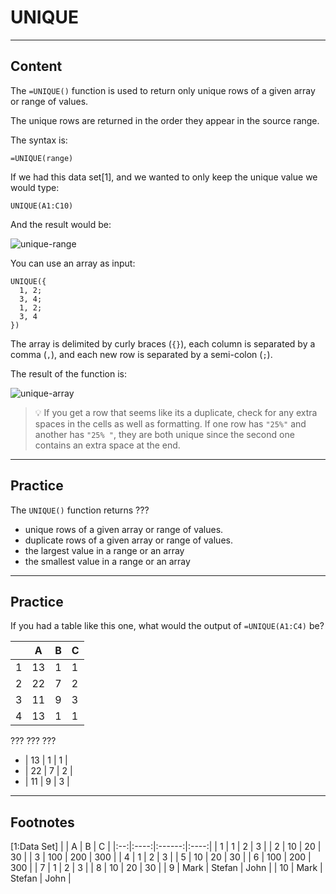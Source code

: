 ﻿---
author: Stefan-Stojanovic

type: normal

category: how to

links:
  - '[UNIQUE](https://support.google.com/docs/answer/3093198?hl=en){documentation}'

---

# UNIQUE

---
## Content

The `=UNIQUE()` function is used to return only unique rows of a given array or range of values.

The unique rows are returned in the order they appear in the source range.

The syntax is:

```plain-text
=UNIQUE(range)
```

If we had this data set[1], and we wanted to only keep the unique value we would type:

```plain-text
UNIQUE(A1:C10)
```

And the result would be:

![unique-range](https://img.enkipro.com/2b3403e142620d932627f8673a49b354.gif)

You can use an array as input:

```plain-text
UNIQUE({
  1, 2; 
  3, 4; 
  1, 2; 
  3, 4
})
```

The array is delimited by curly braces (`{}`), each column is separated by a comma (`,`), and each new row is separated by a semi-colon (`;`).

The result of the function is:

![unique-array](https://img.enkipro.com/2563add9963c85070f207d329f0f7e1f.gif)

> 💡 If you get a row that seems like its a duplicate, check for any extra spaces in the cells as well as formatting. 
> If one row has `"25%"` and another has `"25% "`, they are both unique since the second one contains an extra space at the end.

---
## Practice

The `UNIQUE()` function returns ???

- unique rows of a given array or range of values.
- duplicate rows of a given array or range of values.
- the largest value in a range or an array
- the smallest value in a range or an array

---
## Practice

If you had a table like this one, what would the output of `=UNIQUE(A1:C4)` be?

|   | A  | B | C |
|---|----|---|---|
| 1 | 13 | 1 | 1 |
| 2 | 22 | 7 | 2 |
| 3 | 11 | 9 | 3 |
| 4 | 13 | 1 | 1 |

???
???
???

- | 13 | 1 | 1 |
- | 22 | 7 | 2 |
- | 11 | 9 | 3 |

---
## Footnotes

[1:Data Set]
|    |   A  |    B   |   C  |
|:--:|:----:|:------:|:----:|
|  1 |   1  |    2   |   3  |
|  2 |  10  |   20   |  30  |
|  3 |  100 |   200  |  300 |
|  4 |   1  |    2   |   3  |
|  5 |  10  |   20   |  30  |
|  6 |  100 |   200  |  300 |
|  7 |   1  |    2   |   3  |
|  8 |  10  |   20   |  30  |
|  9 | Mark | Stefan | John |
| 10 | Mark | Stefan | John |